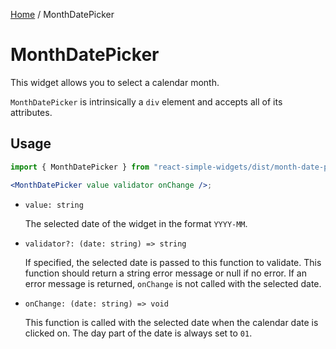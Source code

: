 [Home](../../../README.md) / MonthDatePicker

# MonthDatePicker

This widget allows you to select a calendar month. 

`MonthDatePicker` is intrinsically a `div` element and accepts all of its attributes.

## Usage

```jsx
import { MonthDatePicker } from "react-simple-widgets/dist/month-date-picker";

<MonthDatePicker value validator onChange />;
```

- `value: string`

  The selected date of the widget in the format `YYYY-MM`.

- `validator?: (date: string) => string`

  If specified, the selected date is passed to this function to validate. This function should return a string error message or null if no error. If an error message is returned, `onChange` is not called with the selected date.

- `onChange: (date: string) => void`

  This function is called with the selected date when the calendar date is clicked on. The day part of the date is always set to `01`.
